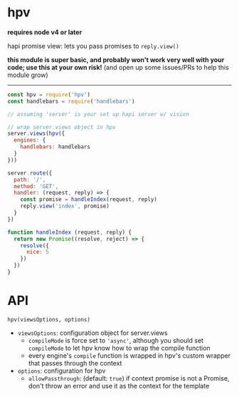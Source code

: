 hpv
===

**requires node v4 or later**

hapi promise view: lets you pass promises to `reply.view()`

**this module is super basic, and probably won't work very well with your code; use this at your own risk!** (and open up some issues/PRs to help this module grow)

---

```js
const hpv = require('hpv')
const handlebars = require('handlebars')

// assuming 'server' is your set up hapi server w/ vision

// wrap server.views object in hpv
server.views(hpv({
  engines: {
    handlebars: handlebars
  }
}))

server.route({
  path: '/',
  method: 'GET',
  handler: (request, reply) => {
    const promise = handleIndex(request, reply)
    reply.view('index', promise)
  }
})

function handleIndex (request, reply) {
  return new Promise((resolve, reject) => {
    resolve({
      nice: 5
    })
  })
}

```

API
===

`hpv(viewsOptions, options)`

* `viewsOptions`: configuration object for server.views
  - `compileMode` is force set to `'async'`, although you should set `compileMode` to let hpv know how to wrap the compile function
  - every engine's `compile` function is wrapped in hpv's custom wrapper that passes through the context
* `options`: configuration for hpv
  - `allowPassthrough`: (default: `true`) if context promise is not a Promise, don't throw an error and use it as the context for the template